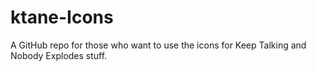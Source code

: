 # ktane-Icons
A GitHub repo for those who want to use the icons for Keep Talking and Nobody Explodes stuff.
